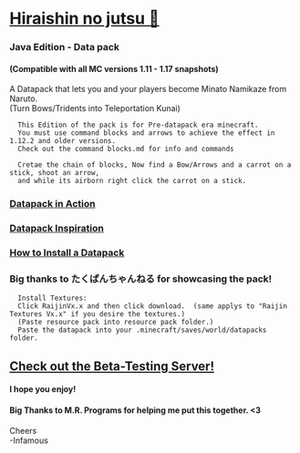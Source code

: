 # [Hiraishin no jutsu 🎥](https://youtu.be/dOuJNRJvqmY)

### Java Edition - Data pack  
#### (Compatible with all MC versions 1.11 - 1.17 snapshots)  

A Datapack that lets you and your players become Minato Namikaze from Naruto.    
(Turn Bows/Tridents into Teleportation Kunai)  


      This Edition of the pack is for Pre-datapack era minecraft.  
      You must use command blocks and arrows to achieve the effect in 1.12.2 and older versions.  
      Check out the command blocks.md for info and commands
      
      Cretae the chain of blocks, Now find a Bow/Arrows and a carrot on a stick, shoot an arrow,  
      and while its airborn right click the carrot on a stick. 
      

### [Datapack in Action](https://youtu.be/dOuJNRJvqmY)  
### [Datapack Inspiration](https://youtu.be/Fd_vSRkGlv8)  
### [How to Install a Datapack](https://www.youtube.com/watch?v=4Dxzw12TQcg)  

### Big thanks to たくぱんちゃんねる for showcasing the pack!  

      Install Textures:  
      Click RaijinVx.x and then click download.  (same applys to "Raijin Textures Vx.x" if you desire the textures.)  
      (Paste resource pack into resource pack folder.)  
      Paste the datapack into your .minecraft/saves/world/datapacks folder.  

## [Check out the Beta-Testing Server!](https://bit.ly/2TizsgS)

#### I hope you enjoy!  
#### Big Thanks to M.R. Programs for helping me put this together. <3  

Cheers    
-Infamous  
